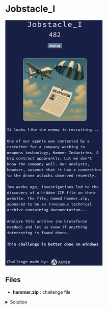 # Jobstacle_I

![chall](challenge.png)

## Files

* **hammer.zip** : challenge file

<details>
<summary>Solution</summary>

* This challenge requires multiple steps. Let's split it into parts.
* We did the challenge in Ubuntu, despite the challenge description mentioning Windows. It is not a problem, as we will see.

## Part 1 : Crack zip archive

* We have a zip file, password protected. We should not use bruteforce.
* After exploring the archive for a while, we remember about some unsecure encryption methods used for archive files.
  * We look for `old broken zip encryption` on Google.
  * We find the following article : [Cracking encrypted archives (PKZIP: Zip ZipCrypto, Winzip: Zip AES, 7 Zip, RAR)](https://www.acceis.fr/cracking-encrypted-archives-pkzip-zip-zipcrypto-winzip-zip-aes-7-zip-rar/)
  * Interesting !
* We do have a svg file in the zip file. Let's check the encryption method :
    ```bash
    $ 7z l -slt hammer.zip | grep Method
    Method = ZipCrypto Store
    ```
* So, we can definitely use the method in the article !
* It is a kind of known-plaintext attack :
  * We know the archive contains a svg file, which header starts probably with `<?xml version="1.0" ...`
  * And we can find the CRC of the svg file.
  * Let's use [**bcrack**](https://github.com/kimci86/bkcrack) tool like in the article.
* We first extract the artifacts :
    ```bash
    $ printf '<?xml version="1.0"' > plain.svg
    $ 7z l -slt hammer.zip Hammer_industries.svg | grep CRC
    CRC = D50FB11D
    ```
* Let's start key recovery :
    ```bash
    $ ./bkcrack -C hammer.zip -c Hammer_industries.svg -p plain.svg -x -1 D5
    bkcrack 1.8.0 - 2025-08-18
    [00:29:07] Z reduction using 12 bytes of known plaintext
    100.0 % (12 / 12)
    [00:29:07] Attack on 590556 Z values at index 6
    Keys: 0b717953 f2bdfe0b 514d8424
    36.2 % (213755 / 590556)
    Found a solution. Stopping.
    You may resume the attack with the option: --continue-attack 213755
    [00:49:05] Keys
    0b717953 f2bdfe0b 514d8424
    ```
* We can now craft a new zip with any password we want, using the recovered keys :
    ```bash
    $ ./bkcrack -C hammer.zip -k 0b717953 f2bdfe0b 514d8424 -U cracked.zip 1234
    bkcrack 1.8.0 - 2025-08-18
    [01:17:54] Writing unlocked archive cracked.zip with password "1234"
    100.0 % (4 / 4)
    Wrote unlocked archive.
    ```
* We then proceed to extract the new archive with our password `1234`.

## Part 2 : Analyze the archive's files

* Of course, the flag is not directly in any of the files.
  * Neither in the metadata or stream/strings.
* Remember however : word documents are actually a kind of zip files.<br>
    <img src="memes/inception.jpg" width=300 />
* We browse both document with binwalk.
* We find something suspicious in `USDroneLaws.docx`
    ```bash
    $ binwalk USDroneLaws.docx 
    DECIMAL       HEXADECIMAL     DESCRIPTION
    --------------------------------------------------------------------------------
    0             0x0             Zip archive data, at least v2.0 to extract, compressed size: 183, uncompressed size: 289, name: customXml/item1.xml
    272           0x110           Zip archive data, at least v2.0 to extract, compressed size: 224, uncompressed size: 341, name: customXml/itemProps1.xml
    590           0x24E           Zip archive data, at least v2.0 to extract, compressed size: 194, uncompressed size: 296, name: customXml/_rels/item1.xml.rels
    1108          0x454           Zip archive data, at least v2.0 to extract, compressed size: 389, uncompressed size: 729, name: docProps/app.xml
    1807          0x70F           Zip archive data, at least v2.0 to extract, compressed size: 361, uncompressed size: 726, name: docProps/core.xml
    2479          0x9AF           Zip archive data, at least v2.0 to extract, compressed size: 13034104, uncompressed size: 138412032, name: word/disk_fefe.xml
    13036631      0xC6EC57        Zip archive data, at least v2.0 to extract, compressed size: 336599, uncompressed size: 3292368, name: word/document.xml
    ```
    > uncompressed size: **138412032**, name: word/**disk**_fefe.xml
    * Wait... A file named disk of 138MB ?!<br>
        <img src="memes/rock-eyebrow.gif" />
* We extract the file and analyze it with `file` command :
    ```bash
    $ unzip USDroneLaws.docx word/disk_fefe.xml -d .
    $ file disk_fefe.xml
    disk_fefe.xml: Microsoft Disk Image eXtended
    ```
* This is definitely not some xml file ! Let's double check.
    ```bash
    $ qemu-img info disk_fefe.xml 
    image: disk_fefe.xml
    file format: vhdx
    virtual size: 100 MiB (104857600 bytes)
    disk size: 132 MiB
    cluster_size: 33554432
    Child node '/file':
        filename: disk_fefe.xml
        protocol type: file
        file length: 132 MiB (138412032 bytes)
        disk size: 132 MiB

    $ mv disk_fefe.xml disk_fefe.vhdx
    ```
* So this is a VHDX file. Let's mount it.
    ```bash
    sudo modprobe nbd max_part=8
    sudo qemu-nbd --connect=/dev/nbd0 --read-only disk_fefe.vhdx
    ```
* We mounted the file read-only to avoid any modification. Let's now copy the files elsewhere.
  * We also check that the virtual disk does not contain any deleted files with `testdisk`.
* We can then unmount the image.
    ```bash
    sudo umount /dev/nbd0p1
    sudo qemu-nbd --disconnect /dev/nbd0
    ```
* Here is what we have so far :
    <details>
    <summary>Tree of the extracted files</summary>

    ```
    .
    ├── stage1
    │   ├── Application-Form.pdf
    │   ├── disk_fefe.vhdx
    │   ├── Hammer_Industries.docx
    │   ├── Hammer_industries.svg
    │   └── USDroneLaws.docx
    └── stage2
        ├── $RECYCLE.BIN
        │   └── S-1-5-21-3058106134-1388677725-471704530-1002
        │       └── desktop.ini
        ├── OPERATION.pdf
        ├── Private_Viewing
        │   ├── Base64.pdf
        │   ├── elec-diagram.webp
        │   ├── R45T3K7.txt
        │   ├── ROT13.pdf
        │   ├── unit-dimension.jpg
        │   ├── куча металлолома.gif
        │   └── план разведки.png
        ├── System Volume Information
        │   ├── IndexerVolumeGuid
        │   └── WPSettings.dat
        └── team-compo.docx

    7 directories, 17 files
    ```

    </details>

## Part 3 : Explore the VHDX image

* Let's browse the different files.
  * Of course, no immediate flag.
* We see interesting files in `Private_Viewing` folder.
  * ROT13.pdf
  * Base64.pdf
  * R45T3K7.txt
  * The most interesting is the text file. Here is it's content :
    ```
    You will find in this folder the elements necessary to the smooth unfolding of the operation.
    ```
* But of course... No immediate sight of something resembling base64.
* After using all the imaginable commands (strings, exiftool, outguess, pdf-parser, binwalk, etc.), still nothing.<br>
    <img src="memes/where.gif" width=200 /><br>
    *Where flag?*
* We decide to do scripting to extract and attempt to decode any base64-looking string.
  * See [decode.py](decode.py).
* We start by looking in stage2 folder, unziping docx files so we can look in all the xml files.
  * Nothing.
* We then proceed to stage1 folder :
    ```bash
    $ unzip USDroneLaws.docx -d USDroneLaws_unzip/
    $ unzip Hammer_Industries.docx -d Hammer_Industries_unzip/
    ```
* Let's find any base64-looking string in all the files :
    ```bash
    $ grep -rao --binary-files=text -E '[A-Za-z0-9+/]{12,}={0,2}' . | awk -F: '{$1=""; sub(/^:/,""); print}' | sort -u > strings.txt
    ```
    * -r : recursive
    * -a : treat binary files as text
    * -o : print only the matched (non-empty) parts of a matching line, with each such part on a separate output line
    * -E : use extended regex
    * `[A-Za-z0-9+/]{12,}={0,2}` : regex for base64 strings of at least 12 characters
    * `awk -F: '{$1=""; sub(/^:/,""); print}'` : remove the filename part added by grep
    * `sort -u` : sort and remove duplicates
    * `> strings.txt` : output to file strings.txt
* We then launch our decoding program and get an interesting output :
    ```
    $ python3 decode.py
    [BASE64] BBBBBBBBBBBBBBBBBBBBBBBBBBBB => AAAAAAA
    ...
    [BASE64] UlBKe3pwcTBfcGU0cHh9 => RPJ{zpq0_pe4px}
    ...
    ```
* That looks like a flag ! Let's apply ROT13 on it. (CyberChef)
* Bingo.

Flag : `ECW{mcd0_cr4ck}`

</details>